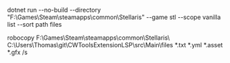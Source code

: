 dotnet run --no-build --directory "F:\Games\Steam\steamapps\common\Stellaris" --game stl --scope vanilla list --sort path files

robocopy F:\Games\Steam\steamapps\common\Stellaris\ C:\Users\Thomas\git\CWToolsExtensionLSP\src\Main\files *.txt *.yml *.asset *.gfx /s